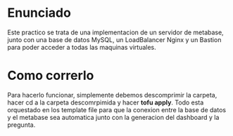 # Enunciado

Este practico se trata de una implementacion de un servidor de metabase, junto con una base de datos MySQL, un LoadBalancer Nginx y un Bastion para poder acceder a todas las maquinas virtuales.

# Como correrlo

Para hacerlo funcionar, simplemente debemos descomprimir la carpeta, hacer cd a la carpeta descomrpimida y hacer **tofu apply**. Todo esta orquestado en los template file para que la conexion entre la base de datos y el metabase sea automatica junto con la generacion del dashboard y la pregunta.
